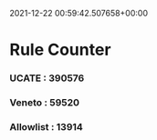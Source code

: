2021-12-22 00:59:42.507658+00:00
# Rule Counter 
 ### UCATE : 390576

 ### Veneto : 59520

 ### Allowlist : 13914